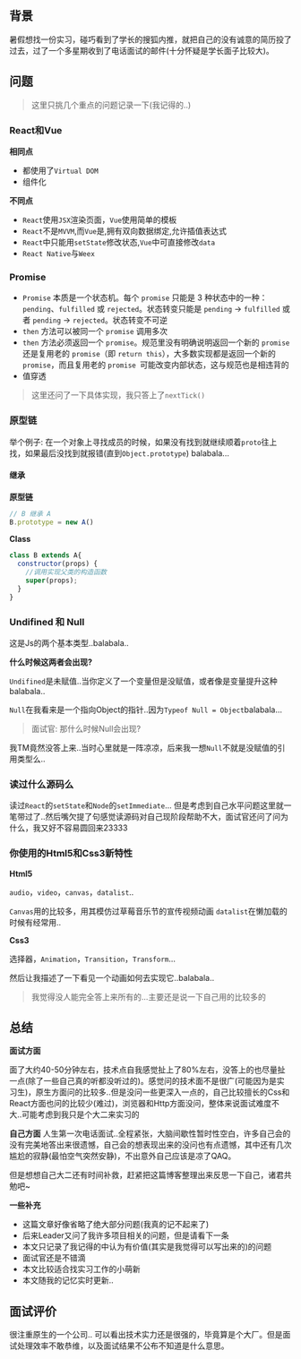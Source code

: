 ## 背景
暑假想找一份实习，碰巧看到了学长的搜狐内推，就把自己的没有诚意的简历投了过去，过了一个多星期收到了电话面试的邮件(十分怀疑是学长面子比较大)。

## 问题

> 这里只挑几个重点的问题记录一下(我记得的..)

### React和Vue
**相同点**

+ 都使用了`Virtual DOM`
+ 组件化

**不同点**

+ `React`使用`JSX`渲染页面，`Vue`使用简单的模板
+ `React`不是`MVVM`,而`Vue`是,拥有双向数据绑定,允许插值表达式
+ `React`中只能用`setState`修改状态,`Vue`中可直接修改`data`
+ `React Native`与`Weex`

### Promise

+ `Promise` 本质是一个状态机。每个 `promise` 只能是 3 种状态中的一种：`pending`、`fulfilled` 或 `rejected`。状态转变只能是 `pending` -> `fulfilled` 或者 `pending` -> `rejected`。状态转变不可逆
+ `then` 方法可以被同一个 `promise` 调用多次
+ `then` 方法必须返回一个 `promise`。规范里没有明确说明返回一个新的 `promise` 还是复用老的 `promise`（即 `return this`），大多数实现都是返回一个新的 `promise`，而且复用老的 `promise `可能改变内部状态，这与规范也是相违背的
+ 值穿透

> 这里还问了一下具体实现，我只答上了`nextTick()`

### 原型链

举个例子: 在一个对象上寻找成员的时候，如果没有找到就继续顺着`proto`往上找，如果最后没找到就报错(直到`Object.prototype`)
balabala...

#### 继承

**原型链**

```Javascript
// B 继承 A
B.prototype = new A()
```

**Class**

```Javascript
class B extends A{
  constructor(props) {
    //调用实现父类的构造函数
    super(props);
  }
}
```

### Undifined 和 Null

这是Js的两个基本类型..balabala..

**什么时候这两者会出现?**

`Undifined`是未赋值..当你定义了一个变量但是没赋值，或者像是变量提升这种balabala..

`Null`在我看来是一个指向Object的指针..因为`Typeof Null = Object`balabala...

> 面试官: 那什么时候Null会出现?

我TM竟然没答上来..当时心里就是一阵凉凉，后来我一想`Null`不就是没赋值的引用类型么..

### 读过什么源码么

读过`React`的`setState`和`Node`的`setImmediate`... 但是考虑到自己水平问题这里就一笔带过了..然后嘴欠提了句感觉读源码对自己现阶段帮助不大，面试官还问了问为什么，我又好不容易圆回来23333

### 你使用的Html5和Css3新特性

**Html5**

`audio`，`video`，`canvas`，`datalist`..

`Canvas`用的比较多，用其模仿过草莓音乐节的宣传视频动画
`datalist`在懒加载的时候有经常用..

**Css3**

选择器，`Animation`，`Transition`，`Transform`...

然后让我描述了一下看见一个动画如何去实现它..balabala..

> 我觉得没人能完全答上来所有的...主要还是说一下自己用的比较多的

## 总结

**面试方面**

面了大约40-50分钟左右，技术点自我感觉扯上了80%左右，没答上的也尽量扯一点(除了一些自己真的听都没听过的)。感觉问的技术面不是很广(可能因为是实习生)，原生方面问的比较多..但是没问一些更深入一点的，自己比较擅长的Css和React方面也问的比较少(难过)，浏览器和Http方面没问，整体来说面试难度不大..可能考虑到我只是个大二来实习的

**自己方面**
人生第一次电话面试..全程紧张，大脑间歇性暂时性空白，许多自己会的没有完美地答出来很遗憾，自己会的想表现出来的没问也有点遗憾，其中还有几次尴尬的寂静(最怕空气突然安静)，不出意外自己应该是凉了QAQ。

但是想想自己大二还有时间补救，赶紧把这篇博客整理出来反思一下自己，诸君共勉吧~

**一些补充**
+ 这篇文章好像省略了绝大部分问题(我真的记不起来了)
+ 后来Leader又问了我许多项目相关的问题，但是请看下一条
+ 本文只记录了我记得的中认为有价值(其实是我觉得可以写出来的)的问题
+ 面试官还是不错滴
+ 本文比较适合找实习工作的小萌新
+ 本文随我的记忆实时更新..

## 面试评价

很注重原生的一个公司.. 可以看出技术实力还是很强的，毕竟算是个大厂。但是面试处理效率不敢恭维，以及面试结果不公布不知道是什么意思。